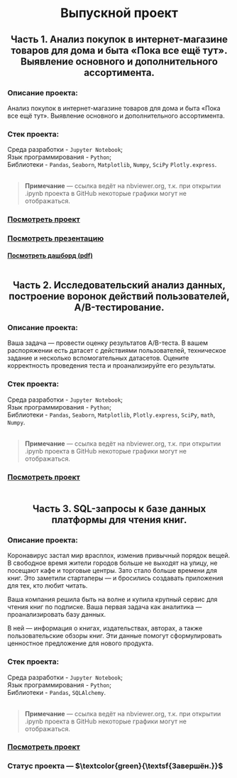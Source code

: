 <h1 align="center"> Выпускной проект </h1>

<h2 align="center"> Часть 1. Анализ покупок в интернет-магазине товаров для дома и быта «Пока все ещё тут». Выявление основного и дополнительного ассортимента. </h2>

<h3>Описание проекта:</h3> 
Анализ покупок в интернет-магазине товаров для дома и быта «Пока все ещё тут». Выявление основного и дополнительного ассортимента.

<h3>Стек проекта:</h3>

Среда разработки - `Jupyter Notebook`; <br>
Язык программирования - `Python`; <br>
Библиотеки - `Pandas`, `Seaborn`, `Matplotlib`, `Numpy`, `SciPy` `Plotly.express`. <br>
<br>

> __Примечание__ — ссылка ведёт на nbviewer.org, т.к. при открытии .ipynb проекта в GitHub некоторые графики могут не отображаться.

### [Посмотреть проект](https://nbviewer.org/github/Fedor-Kirillow/Yandex_Practicum_DA_2022/blob/main/%D0%92%D1%8B%D0%BF%D1%83%D1%81%D0%BA%D0%BD%D0%BE%D0%B9%20%D0%BF%D1%80%D0%BE%D0%B5%D0%BA%D1%82/%D0%92%D1%8B%D0%BF%D1%83%D1%81%D0%BA%D0%BD%D0%BE%D0%B9%20%D0%BF%D1%80%D0%BE%D0%B5%D0%BA%D1%82.%20%D0%90%D0%BD%D0%B0%D0%BB%D0%B8%D0%B7%20%D0%BF%D0%BE%D0%BA%D1%83%D0%BF%D0%BE%D0%BA%20%D0%B2%20%D0%B8%D0%BD%D1%82%D0%B5%D1%80%D0%BD%D0%B5%D1%82-%D0%BC%D0%B0%D0%B3%D0%B0%D0%B7%D0%B8%D0%BD%D0%B5.ipynb) <br>
### [Посмотреть презентацию](https://github.com/Fedor-Kirillow/Yandex_Practicum_DA_2022/blob/main/%D0%92%D1%8B%D0%BF%D1%83%D1%81%D0%BA%D0%BD%D0%BE%D0%B9%20%D0%BF%D1%80%D0%BE%D0%B5%D0%BA%D1%82/%D0%9F%D1%80%D0%B5%D0%B7%D0%B5%D0%BD%D1%82%D0%B0%D1%86%D0%B8%D1%8F.pdf) <br>
#### [Посмотреть дашборд (pdf)](https://github.com/Fedor-Kirillow/Yandex_Practicum_DA_2022/blob/main/%D0%92%D1%8B%D0%BF%D1%83%D1%81%D0%BA%D0%BD%D0%BE%D0%B9%20%D0%BF%D1%80%D0%BE%D0%B5%D0%BA%D1%82/Dashboard.pdf)  <br><br>

<h2 align="center"> Часть 2. Исследовательский анализ данных, построение воронок действий пользователей, A/B-тестирование. </h2>

<h3>Описание проекта:</h3> 
Ваша задача — провести оценку результатов A/B-теста. В вашем распоряжении есть датасет с действиями пользователей, техническое задание и несколько вспомогательных датасетов.
Оцените корректность проведения теста и проанализируйте его результаты.

<h3>Стек проекта:</h3>

Среда разработки - `Jupyter Notebook`; <br>
Язык программирования - `Python`; <br>
Библиотеки - `Pandas`, `Seaborn`, `Matplotlib`, `Plotly.express`, `SciPy`, `math`, `Numpy`. <br>
<br>

> __Примечание__ — ссылка ведёт на nbviewer.org, т.к. при открытии .ipynb проекта в GitHub некоторые графики могут не отображаться.

### [Посмотреть проект](https://nbviewer.org/github/Fedor-Kirillow/Yandex_Practicum_DA_2022/blob/main/%D0%92%D1%8B%D0%BF%D1%83%D1%81%D0%BA%D0%BD%D0%BE%D0%B9%20%D0%BF%D1%80%D0%BE%D0%B5%D0%BA%D1%82/%D0%92%D1%8B%D0%BF%D1%83%D1%81%D0%BA%D0%BD%D0%BE%D0%B9%20%D0%BF%D1%80%D0%BE%D0%B5%D0%BA%D1%82.%20AB%20%D1%82%D0%B5%D1%81%D1%82%D0%B8%D1%80%D0%BE%D0%B2%D0%B0%D0%BD%D0%B8%D0%B5.ipynb)  <br><br>

<h2 align="center"> Часть 3. SQL-запросы к базе данных платформы для чтения книг. </h2>

<h3>Описание проекта:</h3> 
Коронавирус застал мир врасплох, изменив привычный порядок вещей. В свободное время жители городов больше не выходят на улицу, не посещают кафе и торговые центры. Зато стало больше времени для книг. Это заметили стартаперы — и бросились создавать приложения для тех, кто любит читать.

Ваша компания решила быть на волне и купила крупный сервис для чтения книг по подписке. Ваша первая задача как аналитика — проанализировать базу данных.

В ней — информация о книгах, издательствах, авторах, а также пользовательские обзоры книг. Эти данные помогут сформулировать ценностное предложение для нового продукта.
<h3>Стек проекта:</h3>

Среда разработки - `Jupyter Notebook`; <br>
Язык программирования - `Python`; <br>
Библиотеки - `Pandas`, `SQLAlchemy`. <br>
<br>

> __Примечание__ — ссылка ведёт на nbviewer.org, т.к. при открытии .ipynb проекта в GitHub некоторые графики могут не отображаться.

### [Посмотреть проект](https://nbviewer.org/github/Fedor-Kirillow/Yandex_Practicum_DA_2022/blob/main/%D0%92%D1%8B%D0%BF%D1%83%D1%81%D0%BA%D0%BD%D0%BE%D0%B9%20%D0%BF%D1%80%D0%BE%D0%B5%D0%BA%D1%82/%D0%92%D1%8B%D0%BF%D1%83%D1%81%D0%BA%D0%BD%D0%BE%D0%B9%20%D0%BF%D1%80%D0%BE%D0%B5%D0%BA%D1%82.%20SQL.ipynb)  <br>


<h3>Статус проекта — $\textcolor{green}{\textsf{Завершён.}}$</h3>
